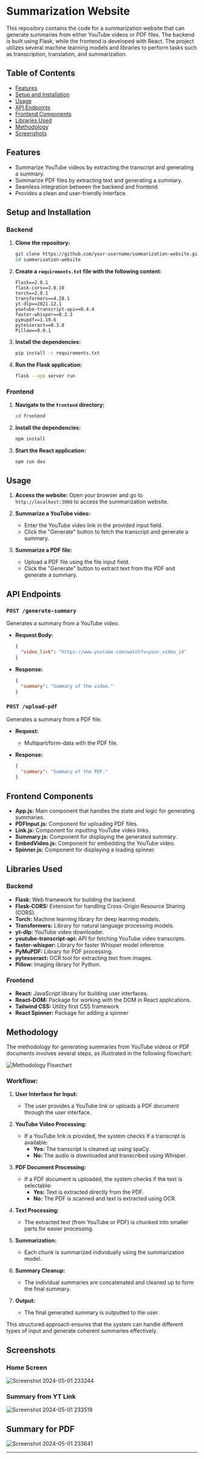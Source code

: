 # Summarization Website

This repository contains the code for a summarization website that can generate summaries from either YouTube videos or PDF files. The backend is built using Flask, while the frontend is developed with React. The project utilizes several machine learning models and libraries to perform tasks such as transcription, translation, and summarization.

## Table of Contents

- [Features](#features)
- [Setup and Installation](#setup-and-installation)
- [Usage](#usage)
- [API Endpoints](#api-endpoints)
- [Frontend Components](#frontend-components)
- [Libraries Used](#libraries-used)
- [Methodology](#methodology)
- [Screenshots](#screenshots)

## Features

- Summarize YouTube videos by extracting the transcript and generating a summary.
- Summarize PDF files by extracting text and generating a summary.
- Seamless integration between the backend and frontend.
- Provides a clean and user-friendly interface.

## Setup and Installation

### Backend

1. **Clone the repository:**
    ```sh
    git clone https://github.com/your-username/summarization-website.git
    cd summarization-website
    ```
2. **Create a `requirements.txt` file with the following content:**
    ```plaintext
    Flask==2.0.1
    flask-cors==3.0.10
    torch==2.0.1
    transformers==4.28.1
    yt-dlp==2021.12.1
    youtube-transcript-api==0.4.4
    faster-whisper==0.2.3
    pymupdf==1.19.6
    pytesseract==0.3.8
    Pillow==9.0.1
    ```

3. **Install the dependencies:**
    ```sh
    pip install -r requirements.txt
    ```

4. **Run the Flask application:**
    ```sh
    flask --app server run
    ```

### Frontend

1. **Navigate to the `frontend` directory:**
    ```sh
    cd frontend
    ```

2. **Install the dependencies:**
    ```sh
    npm install
    ```

3. **Start the React application:**
    ```sh
    npm run dev
    ```

## Usage

1. **Access the website:**
   Open your browser and go to `http://localhost:3000` to access the summarization website.

2. **Summarize a YouTube video:**
   - Enter the YouTube video link in the provided input field.
   - Click the "Generate" button to fetch the transcript and generate a summary.

3. **Summarize a PDF file:**
   - Upload a PDF file using the file input field.
   - Click the "Generate" button to extract text from the PDF and generate a summary.

## API Endpoints

### `POST /generate-summary`

Generates a summary from a YouTube video.

- **Request Body:**
    ```json
    {
      "video_link": "https://www.youtube.com/watch?v=your_video_id"
    }
    ```

- **Response:**
    ```json
    {
      "summary": "Summary of the video."
    }
    ```

### `POST /upload-pdf`

Generates a summary from a PDF file.

- **Request:**
  - Multipart/form-data with the PDF file.

- **Response:**
    ```json
    {
      "summary": "Summary of the PDF."
    }
    ```

## Frontend Components

- **App.js:** Main component that handles the state and logic for generating summaries.
- **PDFInput.js:** Component for uploading PDF files.
- **Link.js:** Component for inputting YouTube video links.
- **Summary.js:** Component for displaying the generated summary.
- **EmbedVideo.js:** Component for embedding the YouTube video.
- **Spinner.js:** Component for displaying a loading spinner.

## Libraries Used

### Backend

- **Flask:** Web framework for building the backend.
- **Flask-CORS:** Extension for handling Cross-Origin Resource Sharing (CORS).
- **Torch:** Machine learning library for deep learning models.
- **Transformers:** Library for natural language processing models.
- **yt-dlp:** YouTube video downloader.
- **youtube-transcript-api:** API for fetching YouTube video transcripts.
- **faster-whisper:** Library for faster Whisper model inference.
- **PyMuPDF:** Library for PDF processing.
- **pytesseract:** OCR tool for extracting text from images.
- **Pillow:** Imaging library for Python.

### Frontend

- **React:** JavaScript library for building user interfaces.
- **React-DOM:** Package for working with the DOM in React applications.
- **Tailwind CSS:** Utility first CSS framework
- **React Spinner:** Package for adding a spinner  

## Methodology

The methodology for generating summaries from YouTube videos or PDF documents involves several steps, as illustrated in the following flowchart:

![Methodology Flowchart](https://github.com/karthiikJR/video-pdf-summarization/assets/115890844/87e23258-3660-4222-9555-47bb15ba9aac)


### Workflow:

1. **User Interface for Input:**
   - The user provides a YouTube link or uploads a PDF document through the user interface.

2. **YouTube Video Processing:**
   - If a YouTube link is provided, the system checks if a transcript is available:
     - **Yes:** The transcript is cleaned up using spaCy.
     - **No:** The audio is downloaded and transcribed using Whisper.

3. **PDF Document Processing:**
   - If a PDF document is uploaded, the system checks if the text is selectable:
     - **Yes:** Text is extracted directly from the PDF.
     - **No:** The PDF is scanned and text is extracted using OCR.

4. **Text Processing:**
   - The extracted text (from YouTube or PDF) is chunked into smaller parts for easier processing.

5. **Summarization:**
   - Each chunk is summarized individually using the summarization model.

6. **Summary Cleanup:**
   - The individual summaries are concatenated and cleaned up to form the final summary.

7. **Output:**
   - The final generated summary is outputted to the user.

This structured approach ensures that the system can handle different types of input and generate coherent summaries effectively.

## Screenshots

### Home Screen

![Screenshot 2024-05-01 233244](https://github.com/karthiikJR/video-pdf-summarization/assets/115890844/f3667d78-2e5f-4b99-a809-e54fac716e33)

### Summary from YT Link

![Screenshot 2024-05-01 233519](https://github.com/karthiikJR/video-pdf-summarization/assets/115890844/8dc5ac38-1ee6-4d45-8bb5-e5b7b855fd47)

## Summary for PDF

![Screenshot 2024-05-01 233641](https://github.com/karthiikJR/video-pdf-summarization/assets/115890844/89e68f42-b123-40de-8fcf-4e3f0e8502ea)


---
